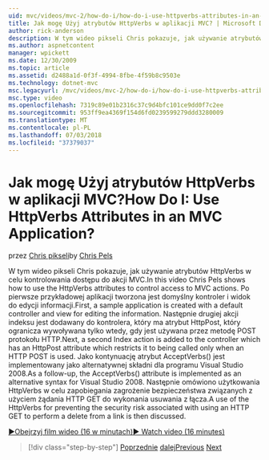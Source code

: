 ```yaml
---
uid: mvc/videos/mvc-2/how-do-i/how-do-i-use-httpverbs-attributes-in-an-mvc-application
title: Jak mogę Użyj atrybutów HttpVerbs w aplikacji MVC? | Microsoft Docs
author: rick-anderson
description: W tym wideo pikseli Chris pokazuje, jak używanie atrybutów HttpVerbs w celu kontrolowania dostępu do akcji MVC. Po pierwsze Przykładowa aplikacja jest tworzony z ko domyślny...
ms.author: aspnetcontent
manager: wpickett
ms.date: 12/30/2009
ms.topic: article
ms.assetid: d2488a1d-0f3f-4994-8fbe-4f59b8c9503e
ms.technology: dotnet-mvc
msc.legacyurl: /mvc/videos/mvc-2/how-do-i/how-do-i-use-httpverbs-attributes-in-an-mvc-application
msc.type: video
ms.openlocfilehash: 7319c89e01b2316c37c9d4bfc101ce9dd0f7c2ee
ms.sourcegitcommit: 953ff9ea4369f154d6fd0239599279ddd3280009
ms.translationtype: MT
ms.contentlocale: pl-PL
ms.lasthandoff: 07/03/2018
ms.locfileid: "37379037"
---
```

<a name="how-do-i-use-httpverbs-attributes-in-an-mvc-application"></a><span data-ttu-id="d5eb8-105">Jak mogę Użyj atrybutów HttpVerbs w aplikacji MVC?</span><span class="sxs-lookup"><span data-stu-id="d5eb8-105">How Do I: Use HttpVerbs Attributes in an MVC Application?</span></span>
====================
<span data-ttu-id="d5eb8-106">przez [Chris pikseli](https://twitter.com/chrispels)</span><span class="sxs-lookup"><span data-stu-id="d5eb8-106">by [Chris Pels](https://twitter.com/chrispels)</span></span>

<span data-ttu-id="d5eb8-107">W tym wideo pikseli Chris pokazuje, jak używanie atrybutów HttpVerbs w celu kontrolowania dostępu do akcji MVC.</span><span class="sxs-lookup"><span data-stu-id="d5eb8-107">In this video Chris Pels shows how to use the HttpVerbs attributes to control access to MVC actions.</span></span> <span data-ttu-id="d5eb8-108">Po pierwsze przykładowej aplikacji tworzona jest domyślny kontroler i widok do edycji informacji.</span><span class="sxs-lookup"><span data-stu-id="d5eb8-108">First, a sample application is created with a default controller and view for editing the information.</span></span> <span data-ttu-id="d5eb8-109">Następnie drugiej akcji indeksu jest dodawany do kontrolera, który ma atrybut HttpPost, który ogranicza wywoływana tylko wtedy, gdy jest używana przez metodę POST protokołu HTTP.</span><span class="sxs-lookup"><span data-stu-id="d5eb8-109">Next, a second Index action is added to the controller which has an HttpPost attribute which restricts it to being called only when an HTTP POST is used.</span></span> <span data-ttu-id="d5eb8-110">Jako kontynuację atrybut AcceptVerbs() jest implementowany jako alternatywnej składni dla programu Visual Studio 2008.</span><span class="sxs-lookup"><span data-stu-id="d5eb8-110">As a follow-up, the AcceptVerbs() attribute is implemented as an alternative syntax for Visual Studio 2008.</span></span> <span data-ttu-id="d5eb8-111">Następnie omówiono użytkowania HttpVerbs w celu zapobiegania zagrożenie bezpieczeństwa związanych z użyciem żądania HTTP GET do wykonania usuwania z łącza.</span><span class="sxs-lookup"><span data-stu-id="d5eb8-111">A use of the HttpVerbs for preventing the security risk associated with using an HTTP GET to perform a delete from a link is then discussed.</span></span>

[<span data-ttu-id="d5eb8-112">&#9654;Obejrzyj film wideo (16 w minutach)</span><span class="sxs-lookup"><span data-stu-id="d5eb8-112">&#9654; Watch video (16 minutes)</span></span>](https://channel9.msdn.com/Blogs/ASP-NET-Site-Videos/how-do-i-use-httpverbs-attributes-in-an-mvc-application)

> [!div class="step-by-step"]
> <span data-ttu-id="d5eb8-113">[Poprzednie](how-do-i-work-with-model-binders-in-an-mvc-application.md)
> [dalej](mvc2-html-encoding.md)</span><span class="sxs-lookup"><span data-stu-id="d5eb8-113">[Previous](how-do-i-work-with-model-binders-in-an-mvc-application.md)
[Next](mvc2-html-encoding.md)</span></span>
